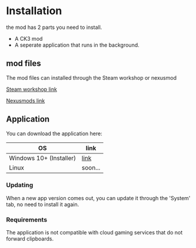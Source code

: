 # Installation

the mod has 2 parts you need to install. 

* A CK3 mod 
* A seperate application that runs in the background.

## mod files

The mod files can installed through the Steam workshop or nexusmod

[Steam workshop link](https://steamcommunity.com/sharedfiles/filedetails/?id=3346777360)

[Nexusmods link](https://www.nexusmods.com/crusaderkings3/mods/134)

## Application

You can download the application here:

| OS | link |
|---------------|------|
| Windows 10+ (Installer)        | [link](https://github.com/Demeter29/Voices_of_the_Court/releases/download/1.0.0/Voices.of.the.Court-1.0.0.Setup.exe) |
| Linux         | soon... |

### Updating

When a new app version comes out, you can update it through the 'System' tab, no need to install it again.

### Requirements

The application is not compatible with cloud gaming services that do not forward clipboards.

